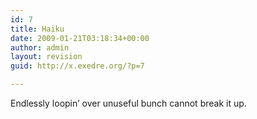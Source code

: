 ```yaml
---
id: 7
title: Haiku
date: 2009-01-21T03:18:34+00:00
author: admin
layout: revision
guid: http://x.exedre.org/?p=7

---
```

Endlessly loopin&#8217;
over unuseful bunch
cannot break it up.
